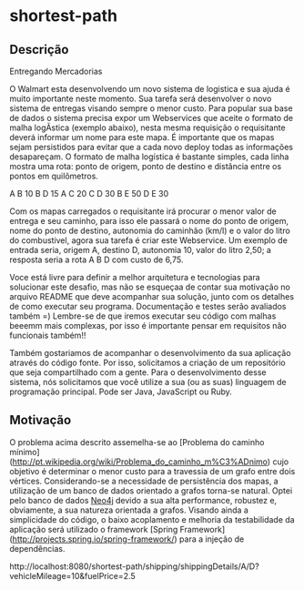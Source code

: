 shortest-path
=============

## Descrição

Entregando Mercadorias

O Walmart esta desenvolvendo um novo sistema de logistica e sua ajuda é muito
importante neste momento. Sua tarefa será desenvolver o novo sistema de
entregas visando sempre o menor custo. Para popular sua base de dados o sistema
precisa expor um Webservices que aceite o formato de malha logÃ­stica (exemplo
abaixo), nesta mesma requisição o requisitante deverá informar um nome para este
mapa. É importante que os mapas sejam persistidos para evitar que a cada novo
deploy todas as informações desapareçam. O formato de malha logística é bastante
simples, cada linha mostra uma rota: ponto de origem, ponto de destino e
distância entre os pontos em quilômetros.

A B 10
B D 15
A C 20
C D 30
B E 50
D E 30

Com os mapas carregados o requisitante irá procurar o menor valor de entrega e
seu caminho, para isso ele passará o nome do ponto de origem, nome do ponto de
destino, autonomia do caminhão (km/l) e o valor do litro do combustivel, agora
sua tarefa é criar este Webservice. Um exemplo de entrada seria, origem A,
destino D, autonomia 10, valor do litro 2,50; a resposta seria a rota A B D com
custo de 6,75.

Voce está livre para definir a melhor arquitetura e tecnologias para solucionar
este desafio, mas não se esqueçaa de contar sua motivação no arquivo README que
deve acompanhar sua solução, junto com os detalhes de como executar seu programa.
Documentação e testes serão avaliados também =) Lembre-se de que iremos executar
seu código com malhas beeemm mais complexas, por isso é importante pensar em
requisitos não funcionais também!!

Também gostariamos de acompanhar o desenvolvimento da sua aplicação através do
código fonte. Por isso, solicitamos a criação de um repositório que seja
compartilhado com a gente. Para o desenvolvimento desse sistema, nós solicitamos
que você utilize a sua (ou as suas) linguagem de programação principal. Pode ser
Java, JavaScript ou Ruby.

## Motivação

O problema acima descrito assemelha-se ao [Problema do caminho mínimo]
(http://pt.wikipedia.org/wiki/Problema_do_caminho_m%C3%ADnimo) cujo objetivo é
determinar o menor custo para a travessia de um grafo entre dois vértices.
Considerando-se a necessidade de persistência dos mapas, a utilização de um
banco de dados orientado a grafos torna-se natural. Optei pelo banco de dados
[Neo4j](http://www.neo4j.org) devido a sua alta performance, robustez e,
obviamente, a sua natureza orientada a grafos.
Visando ainda a simplicidade do código, o baixo acoplamento e melhoria da
testabilidade da aplicação será utilizado o framework [Spring Framework]
(http://projects.spring.io/spring-framework/) para a injeção de dependências.


http://localhost:8080/shortest-path/shipping/shippingDetails/A/D?vehicleMileage=10&fuelPrice=2.5

